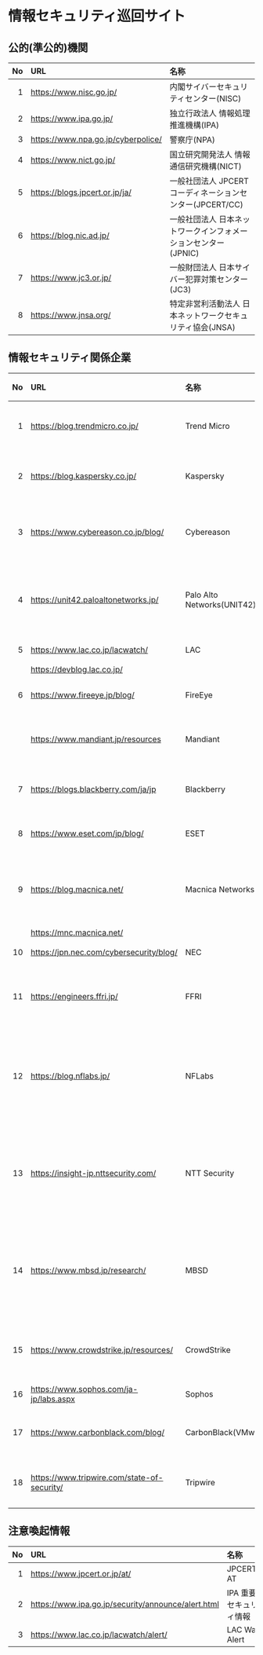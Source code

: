 # 情報セキュリティ巡回サイト

## 公的(準公的)機関
|No|URL|名称|
|--:|:--|:--|
|  1|https://www.nisc.go.jp/               |内閣サイバーセキュリティセンター(NISC)                   |
|  2|https://www.ipa.go.jp/                |独立行政法人 情報処理推進機構(IPA)                       |
|  3|https://www.npa.go.jp/cyberpolice/    |警察庁(NPA)                                              |
|  4|https://www.nict.go.jp/               |国立研究開発法人 情報通信研究機構(NICT)                  |
|  5|https://blogs.jpcert.or.jp/ja/        |一般社団法人 JPCERT コーディネーションセンター(JPCERT/CC)|
|  6|https://blog.nic.ad.jp/               |一般社団法人 日本ネットワークインフォメーションセンター(JPNIC)| 
|  7|https://www.jc3.or.jp/                |一般財団法人 日本サイバー犯罪対策センター(JC3)       | 
|  8|https://www.jnsa.org/                 |特定非営利活動法人 日本ネットワークセキュリティ協会(JNSA)|

## 情報セキュリティ関係企業
|No|URL|名称|カナ名称
|--:|:--|:--|:--|
|  1|https://blog.trendmicro.co.jp/              |Trend Micro               |トレンドマイクロ        |
|  2|https://blog.kaspersky.co.jp/               |Kaspersky                 |カスペルスキー          |
|  3|https://www.cybereason.co.jp/blog/          |Cybereason                |サイバーリーズン        |
|  4|https://unit42.paloaltonetworks.jp/         |Palo Alto Networks(UNIT42)|パロアルトネットワークス|
|  5|https://www.lac.co.jp/lacwatch/             |LAC                       |ラック                  |
|   |https://devblog.lac.co.jp/                  |                          ||
|  6|https://www.fireeye.jp/blog/                |FireEye                   |ファイアアイ            |
|   |https://www.mandiant.jp/resources           |Mandiant                  |マンディエント|
|  7|https://blogs.blackberry.com/ja/jp          |Blackberry                |ブラックベリー|
|  8|https://www.eset.com/jp/blog/               |ESET                      |イーセット              |
|  9|https://blog.macnica.net/                   |Macnica Networks          |マクニカネットワークス| 
|   |https://mnc.macnica.net/                    |                          ||
| 10|https://jpn.nec.com/cybersecurity/blog/     |NEC                       |日本電気|
| 11|https://engineers.ffri.jp/                  |FFRI                      |エフエフアールアイ| 
| 12|https://blog.nflabs.jp/                     |NFLabs                    |エヌ・エフ・ラボラトリーズ|
| 13|https://insight-jp.nttsecurity.com/         |NTT Security              |エヌ・ティ・ティセキュリティ|
| 14|https://www.mbsd.jp/research/               |MBSD                      |三井物産セキュアディレクション|
| 15|https://www.crowdstrike.jp/resources/       |CrowdStrike               |クラウドストライク      |
| 16|https://www.sophos.com/ja-jp/labs.aspx      |Sophos                    |ソフォス                |
| 17|https://www.carbonblack.com/blog/           |CarbonBlack(VMware)       |カーボンブラック       |
| 18|https://www.tripwire.com/state-of-security/ |Tripwire                  |トリップワイヤー       |

## 注意喚起情報
|No|URL|名称|
|--:|:--|:--|
|  1|https://www.jpcert.or.jp/at/                    　 |JPCERT/CC AT              |
|  2|https://www.ipa.go.jp/security/announce/alert.html |IPA 重要なセキュリティ情報 |
|  3|https://www.lac.co.jp/lacwatch/alert/              |LAC Watch Alert  |
